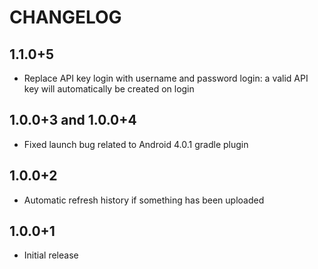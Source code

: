 # CHANGELOG

## 1.1.0+5
* Replace API key login with username and password login: a valid API key will automatically be created on login

## 1.0.0+3 and 1.0.0+4 
* Fixed launch bug related to Android 4.0.1 gradle plugin

## 1.0.0+2
* Automatic refresh history if something has been uploaded

## 1.0.0+1
* Initial release